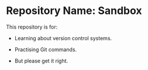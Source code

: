 # Repository Name: Sandbox

This repository is for:

* Learning about version control systems.
* Practising Git commands.

* But please get it right.

